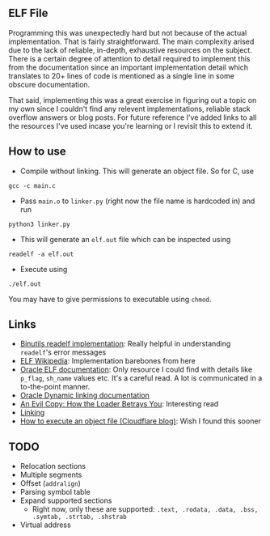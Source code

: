 ## ELF File

Programming this was unexpectedly hard but not because of the actual implementation. 
That is fairly straightforward. The main complexity arised due to the lack of reliable, in-depth, 
exhaustive resources on the subject. There is a certain degree of attention to detail required to 
implement this from the documentation since an important implementation detail which translates to 
20+ lines of code is mentioned as a single line in some obscure documentation.

That said, implementing this was a great exercise in figuring out a topic on my own since I couldn't 
find any relevent implementations, reliable stack overflow answers or blog posts. For future reference 
I've added links to all the resources I've used incase you're learning or I revisit this to extend it.

## How to use
- Compile without linking. This will generate an object file. So for C, use
```
gcc -c main.c
```
- Pass `main.o` to `linker.py` (right now the file name is hardcoded in) and run
```
python3 linker.py
```
- This will generate an `elf.out` file which can be inspected using
```
readelf -a elf.out
```
- Execute using
```
./elf.out
```

You may have to give permissions to executable using `chmod`.

## Links
- [Binutils readelf implementation](https://github.com/bminor/binutils-gdb/blob/master/binutils/readelf.c): Really helpful in understanding `readelf`'s error messages
- [ELF Wikipedia](https://en.wikipedia.org/wiki/Executable_and_Linkable_Format): Implementation barebones from here
- [Oracle ELF documentation](https://docs.oracle.com/cd/E19683-01/816-1386/6m7qcoblh/index.html): Only resource I could find with details like `p_flag`, `sh_name` values etc. It's a careful read. A lot is communicated in a to-the-point manner.
- [Oracle Dynamic linking documentation](https://docs.oracle.com/cd/E19683-01/816-1386/6m7qcoblk/index.html)
- [An Evil Copy: How the Loader Betrays You](https://www.microsoft.com/en-us/research/wp-content/uploads/2016/12/corev-ndss17.pdf): Interesting read
- [Linking](http://pld.cs.luc.edu/courses/264/spr19/notes/linking.html)
- [How to execute an object file (Cloudflare blog)](https://blog.cloudflare.com/how-to-execute-an-object-file-part-1/): Wish I found this sooner

## TODO
- Relocation sections
- Multiple segments
- Offset (`addralign`)
- Parsing symbol table
- Expand supported sections
    - Right now, only these are supported: `.text, .rodata, .data, .bss, .symtab, .strtab, .shstrab`
- Virtual address
